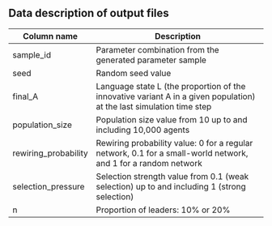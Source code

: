 ## Data description of output files

| Column name          | Description                                                                                                          |
|----------------------|----------------------------------------------------------------------------------------------------------------------|
| sample_id            | Parameter combination from the generated parameter sample                                                            |
| seed                 | Random seed value                                                                                                    |
| final_A              | Language state L (the proportion of the innovative variant A in a given population) at the last simulation time step |
| population_size      | Population size value from 10 up to and including  10,000 agents                                                     |
| rewiring_probability | Rewiring probability value: 0 for a regular network, 0.1 for a small-world network, and 1 for a random network       |
| selection_pressure   | Selection strength value from 0.1 (weak selection) up to and including 1 (strong selection)                          |
| n                    | Proportion of leaders: 10% or 20%                                                                                    |


